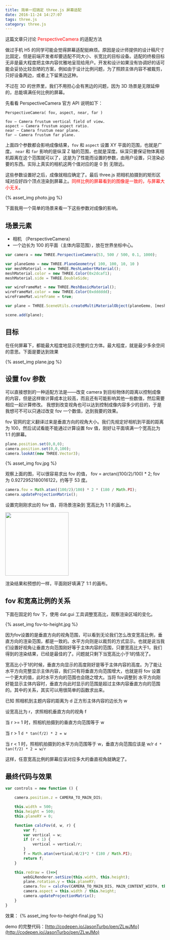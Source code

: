 ```yaml
---
title: 简单一招搞定 three.js 屏幕适配
date: 2016-11-24 14:27:07
tags: three.js
category: three.js
---
```

这篇文章只讨论 <span style="color: red">PerspectiveCamera</span> 的适配方法

做过手机 H5 的同学可能会觉得屏幕适配挺麻烦。原因是设计师提供的设计稿尺寸比固定，但是前端开发者却要适配不同大小、长宽比的目标设备。适配的终极目标无非是最大程度把主体内容优雅地呈现给用户。开发和设计如果没有协调好的话可能会妥协比较丑陋的方案，例如由于设计比例问题，为了照顾主体内容不被裁剪，只好设备两边，或者上下留黑边这种。

不过在 3D 的世界里，我们不用担心会有黑边的问题，因为 3D 场景是无限延伸的，总能填满任何比例的屏幕。


先看看 PerspectiveCamera 官方 API 说明如下：

```
PerspectiveCamera( fov, aspect, near, far )

fov — Camera frustum vertical field of view.
aspect — Camera frustum aspect ratio.
near — Camera frustum near plane.
far — Camera frustum far plane.
```

上面四个参数都会影响成像结果，`fov` 和 `aspect` 设置 XY 平面的范围，也就是广度。 `near` 和 `far` 影响的是纵深 Z 轴的范围，也就是深度。纵深只要保证物体离相机距离在这个范围就可以了，这是为了性能而设置的参数，由用户设置，只渲染必要的东西。实际上真实的相机这两个值对应的是 0 到 无限远。


这些参数设置好之后，成像就相应确定了。最后 three.js 把相机拍摄到的矩形区域对应好四个顶点渲染到屏幕上。<span style="color: red">同样比例的屏幕看到的图像是一致的，与屏幕大小无关</span>。

{% asset_img photo.jpg %}

下面我用一个简单的场景来看一下这些参数对成像的影响。

## 场景元素

* 相机 （PerspectiveCamera）
* 一个边长为 100 的平面（主体内容范围），放在世界坐标中心。

```javascript
var camera = new THREE.PerspectiveCamera(53, 500 / 500, 0.1, 1000);

var planeGemo = new THREE.PlaneGeometry( 100, 100, 10, 10 )
var meshMaterial = new THREE.MeshLambertMaterial();
meshMaterial.color = new THREE.Color(0x2dcaf1);
meshMaterial.side = THREE.DoubleSide;

var wireFrameMat = new THREE.MeshBasicMaterial();
wireFrameMat.color = new THREE.Color(0xdddddd);
wireFrameMat.wireframe = true;

var plane = THREE.SceneUtils.createMultiMaterialObject(planeGemo, [meshMaterial, wireFrameMat]);

scene.add(plane);
```

## 目标
在任何屏幕下，都能最大程度地显示完整的立方体。最大程度，就是最少多余空间的意思。下面是要达到效果

{% asset_img plane.jpg %}

## 设置 fov 参数
可以直接想到的一种适配方法是——改变 camera 到目标物体的距离以控制成像的内容，但是这样做计算成本比较高，而且还有可能影响其他一些数值，然后需要相应一起计算修改。
我想到改变视角也可以达到控制成像内容多少的目的，于是我想可不可以只通过改变 fov 一个数值，达到我要的效果。

fov 官网的定义翻译过来是垂直方向的视角大小。我们先规定好相机到平面的距离为 100，然后试试看能不能通过计算设置 fov 值，刚好让平面填满一个宽高比为 1:1 的屏幕。

```javascript
plane.position.set(0,0,0);
camera.position.set(0,0,100);
camera.lookAt(new THREE.Vector3);
```

{% asset_img fov.jpg %}

观察上面的图，可以很容易求出 fov 的值， fov = arctan((100/2)/100) * 2; fov 为 0.9272952180016122，约等于 53 度。

```javascript
camera.fov = Math.atan((100/2)/100) * 2 * (180 / Math.PI);
camera.updateProjectionMatrix();
```

设置完刚刚求出的 fov 值，将场景渲染到 宽高比为 1:1 的画布上。


<img src="{% asset_path fovinit.png %}" width=200 height=200>

渲染结果和预想的一样，平面刚好填满了 1:1 的画布。

## fov 和宽高比例的关系
下面在固定的 fov 下，使用 dat.gui 工具调整宽高比，观察渲染区域的变化。

{% asset_img fov-to-height.jpg %}


因为fov设置的是垂直方向的视角范围，可以看到无论我们怎么改变宽高比例，垂直方向的渲染范围，都是一致的。水平方向则是以裁剪的方式显示。也就是说当我们设置好视角让垂直方向范围刚好等于主体内容的范围，只要宽高比大于1，我们得到的渲染结果，已经是最佳的了。问题就只剩下当宽高比小于1的情况了。

宽高比小于1的时候，垂直方向显示的高度刚好是等于主体内容的高度。为了能让水平方向完整显示主体内容，我们只有将垂直方向范围增大，也就是将 fov 设置一个更大的值，此时水平方向的范围也会随之增大。当将 fov调整到 水平方向刚好能显示主体内容时，垂直方向此时显示的范围是超过主体内容垂直方向的范围的。其中的关系，其实可以用很简单的函数求出来。

已知 照相机到主题内容的距离为 d
正方形主体内容的边长为 w

设宽高比为 r，求照相机垂直方向的视角 f

当 r >= 1 时，照相机拍摄到的垂直方向范围等于 w

当 r > 1
`d * tan(f/2) * 2 = w`

当 r < 1 时，照相机拍摄到的水平方向范围等于 w，垂直方向范围应该是 w/r
`d * tan(f/2) * 2 = w/r`

这样，任意宽高比例的屏幕应该对应多大的垂直视角就确定了。

## 最终代码与效果

```javascript
var controls = new function () {

    camera.position.z = CAMERA_TO_MAIN_DIS;

    this.width = 500;
    this.height = 500;
    this.planeRY = 0;

    function calcFov(d, w, r) {
        var f;
        var vertical = w;
        if (r < 1) {
            vertical = vertical/r;
        }
        f = Math.atan(vertical/d/2)*2 * (180 / Math.PI);
        return f;
    }

    this.redraw = ()=>{
        webGLRenderer.setSize(this.width, this.height);
        plane.rotation.y = this.planeRY;
        camera.fov = calcFov(CAMERA_TO_MAIN_DIS, MAIN_CONTENT_WIDTH, this.width / this.height);
        camera.aspect = this.width / this.height;
        camera.updateProjectionMatrix();
    }
}
```

效果：
{% asset_img fov-to-height-final.jpg %}

demo 的完整代码：[http://codepen.io/JasonTurbo/pen/ZLwJMo](http://codepen.io/JasonTurbo/pen/ZLwJMo)